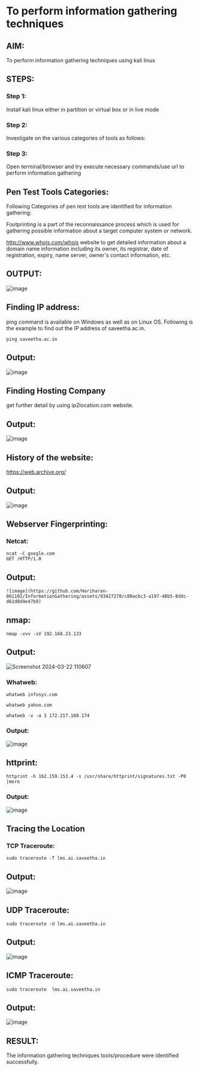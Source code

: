 # To perform information gathering techniques

## AIM:

To perform information gathering techniques using kali linux 

## STEPS:

### Step 1:

Install kali linux either in partition or virtual box or in live mode

### Step 2:

Investigate on the various categories of tools as follows:

### Step 3:
Open terminal/browser and try execute necessary commands/use url to perform information gathering
## Pen Test Tools Categories:
Following Categories of pen test tools are identified for information gathering:

Footprinting is a part of the reconnaissance process which is used for gathering possible information about a target computer system or network.

http://www.whois.com/whois website to get detailed information about a domain name information including its owner, its registrar, date of registration, expiry, name server, owner's contact information, etc.
## OUTPUT:
![image](https://github.com/Prasanna-936/InformationGathering/assets/130341982/f286464c-cfa5-4c44-aa97-d0bcfbd3a5b4)



## Finding IP address:
ping command is available on Windows as well as on Linux OS. Following is the example to find out the IP address of saveetha.ac.in.

```
ping saveetha.ac.in
```
## Output:
![image](https://github.com/Prasanna-936/InformationGathering/assets/130341982/3157630d-5094-4d5f-9952-d8244ce19f77)




## Finding Hosting Company

get further detail by using ip2location.com website.


## Output:
![image](https://github.com/Prasanna-936/InformationGathering/assets/130341982/7ac9f166-a5f2-4c9c-ac04-60a2c362be44)




## History of the website:
https://web.archive.org/
## Output:
![image](https://github.com/Prasanna-936/InformationGathering/assets/130341982/908b9974-0db6-453d-8939-bf4b134007f5)


## Webserver Fingerprinting:
### Netcat:
```
ncat -C google.com
GET /HTTP/1.0
```

## Output:
```
![image](https://github.com/Hariharan-061102/InformationGathering/assets/93427270/c80acbc3-a197-48b5-8ddc-d61d0d4e47b9)
```

## nmap:
```
nmap -vvv -sV 192.168.23.133
```
## Output:
![Screenshot 2024-03-22 110607](https://github.com/Hariharan-061102/InformationGathering/assets/93427270/7ca989dc-402d-4e4b-8112-61de863c3b28)



### Whatweb:
```
whatweb infosys.com
```
```
whatweb yahoo.com
```
```
whatweb -v -a 3 172.217.160.174
```
### Output:
![image](https://github.com/Prasanna-936/InformationGathering/assets/130341982/5bc767b4-79cc-4c5f-add0-360202c16645)




## httprint:
```
httprint -h 162.159.153.4 -s /usr/share/httprint/signatures.txt -P0 |more
```
### Output:

![image](https://github.com/Hariharan-061102/InformationGathering/assets/93427270/6856bf1e-3c62-4cd2-8469-e7b523dada37)


## Tracing the Location
### TCP Traceroute:
```
sudo traceroute -T lms.ai.saveetha.in
```
## Output:
![image](https://github.com/Hariharan-061102/InformationGathering/assets/93427270/d2a93aa7-3935-4174-a7f9-37bba41a7a0d)




## UDP Traceroute:
```
sudo traceroute -U lms.ai.saveetha.in
```
## Output:
![image](https://github.com/Hariharan-061102/InformationGathering/assets/93427270/a91954da-205f-424e-ba97-ba83503d48f1)




## ICMP Traceroute:
```
sudo traceroute  lms.ai.saveetha.in
```
## Output:
![image](https://github.com/Hariharan-061102/InformationGathering/assets/93427270/775a3e19-9691-44de-942f-1b293b237418)


## RESULT:
The information gathering techniques tools/procedure were identified successfully.
